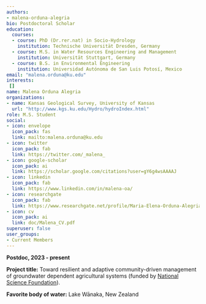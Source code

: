 ```yaml
---
authors:
- malena-orduna-alegria
bio: Postdoctoral Scholar
education:
  courses:
  - course: PhD (Dr.rer.nat) in Socio-Hydrology
    institution: Technische Universität Dresden, Germany
  - course: M.S. in Water Resources Engineering and Management
    institution: Universität Stuttgart, Germany
  - course: B.S. in Environmental Engineering
    institution: Universidad Autónoma de San Luis Potosí, Mexico
email: "malena.orduna@ku.edu"
interests:
 []
name: Malena Orduna Alegria
organizations:
- name: Kansas Geological Survey, University of Kansas
  url: "http://www.kgs.ku.edu/Hydro/hydroIndex.html"
role: M.S. Student
social:
- icon: envelope
  icon_pack: fas
  link: mailto:malena.orduna@ku.edu
- icon: twitter
  icon_pack: fab
  link: https://twitter.com/_malena_
- icon: google-scholar
  icon_pack: ai
  link: https://scholar.google.com/citations?user=gY6g4wsAAAAJ
- icon: linkedin
  icon_pack: fab
  link: https://www.linkedin.com/in/malena-oa/
- icon: researchgate
  icon_pack: fab
  link: https://www.researchgate.net/profile/Maria-Elena-Orduna-Alegria
- icon: cv
  icon_pack: ai
  link: doc/Malena_CV.pdf
superuser: false
user_groups:
- Current Members
---
```

**Postdoc, 2023 - present**

**Project title:** Toward resilient and adaptive community-driven management of groundwater dependent agricultural systems (funded by [National Science Foundation](https://www.nsf.gov/awardsearch/showAward?AWD_ID=2108196&HistoricalAwards=false)).

**Favorite body of water:** Lake Wānaka, New Zealand